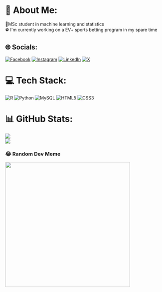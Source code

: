 # 💫 About Me:
🔭MSc student in machine learning and statistics<br>⚽ I'm currently working on a EV+ sports betting program in my spare time


## 🌐 Socials:
[![Facebook](https://img.shields.io/badge/Facebook-%231877F2.svg?logo=Facebook&logoColor=white)](https://facebook.com/william.wiik.10) [![Instagram](https://img.shields.io/badge/Instagram-%23E4405F.svg?logo=Instagram&logoColor=white)](https://instagram.com/williamwiik01) [![LinkedIn](https://img.shields.io/badge/LinkedIn-%230077B5.svg?logo=linkedin&logoColor=white)](https://linkedin.com/in/william-wiik-0897a020b) [![X](https://img.shields.io/badge/X-black.svg?logo=X&logoColor=white)](https://x.com/wiikwilliam) 

# 💻 Tech Stack:
![R](https://img.shields.io/badge/r-%23276DC3.svg?style=for-the-badge&logo=r&logoColor=white) ![Python](https://img.shields.io/badge/python-3670A0?style=for-the-badge&logo=python&logoColor=ffdd54) ![MySQL](https://img.shields.io/badge/mysql-%2300000f.svg?style=for-the-badge&logo=mysql&logoColor=white) ![HTML5](https://img.shields.io/badge/html5-%23E34F26.svg?style=for-the-badge&logo=html5&logoColor=white) ![CSS3](https://img.shields.io/badge/css3-%231572B6.svg?style=for-the-badge&logo=css3&logoColor=white)
# 📊 GitHub Stats:
![](https://github-readme-streak-stats.herokuapp.com/?user=willewiik&theme=dark&hide_border=true)<br/>
![](https://github-readme-stats.vercel.app/api/top-langs/?username=willewiik&theme=dark&hide_border=true&include_all_commits=true&count_private=true&layout=compact)

### 😂 Random Dev Meme
<img src='https://randommeme-five.vercel.app/' style="height: 400px;"/>

<!-- Proudly created with GPRM ( https://gprm.itsvg.in ) -->

